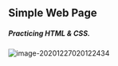 

## Simple Web Page

##### Practicing HTML & CSS.

![image-20201227020122434](C:\Users\Pichau\AppData\Roaming\Typora\typora-user-images\image-20201227020122434.png)

